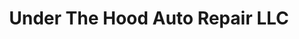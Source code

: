 ---
title: "Under The Hood Auto Repair LLC"
url: /russellville/under-the-hood-auto-repair-llc/
shop: Autowerkstatt
---